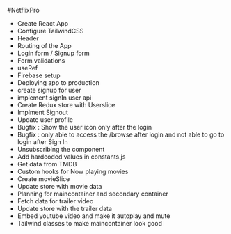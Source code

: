 #NetflixPro

- Create React App
- Configure TailwindCSS
- Header
- Routing of the App
- Login form / Signup form
- Form validations
- useRef 
- Firebase setup
- Deploying app to production
- create signup for user
- implement signIn user api
- Create Redux store with Userslice
- Implment Signout
- Update user profile
- Bugfix : Show the user icon only after the login
- Bugfix : only able to access the /browse after login and not able to go to login after Sign In
- Unsubscribing the component
- Add hardcoded values in constants.js
- Get data from TMDB
- Custom hooks for Now playing movies
- Create movieSlice
- Update store with movie data
- Planning for maincontainer and secondary container
- Fetch data for trailer video
- Update store with the trailer data
- Embed youtube video and make it autoplay and mute
- Tailwind classes to make maincontainer look good
